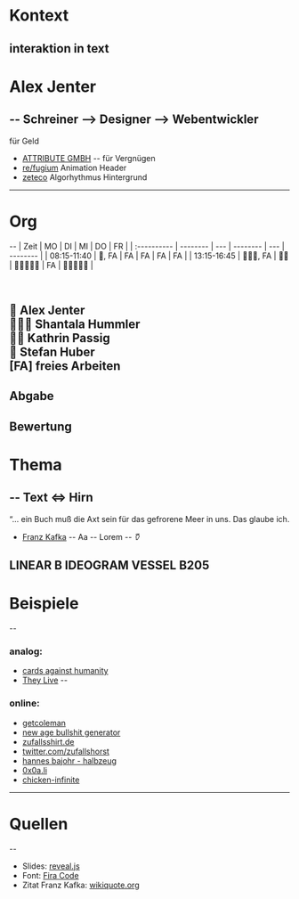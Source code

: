 # Kontext
interaktion in text <!-- .element: class="fragment" data-fragment-index="1" -->
---
<!-- .slide: data-background-image="./images/one.jpg" -->

# Alex Jenter
--
Schreiner --> Designer --> Webentwickler 
--
für Geld
- [ATTRIBUTE GMBH](https://www.attribute.ch/en)
--
für Vergnügen
- [re/fugium](https://www.re-fugium.com/) Animation Header
- [zeteco](https://zeteco.ch/) Algorhythmus Hintergrund
---

# Org
--
|    Zeit     |    MO    | DI  |    MI    | DO  |    FR    |
| :---------- | -------- | --- | -------- | --- | -------- |
| 08:15-11:40 | 🧔, FA    | FA  | FA       | FA  | FA       |
| 13:15-16:45 | 👩🏻‍🎓, FA | 👩🏻  | 👩🏻‍🎓👨🧔 | FA  | 👩🏻‍🎓👨🧔 |

<br>

🧔 Alex Jenter  
👩🏻‍🎓 Shantala Hummler  
👩🏻 Kathrin Passig  
👨 Stefan Huber  
[FA] freies Arbeiten  
--
Abgabe
--
Bewertung
---

# Thema
--
Text <=> Hirn
--
“... ein Buch muß die Axt sein für das gefrorene Meer in uns.  Das glaube ich.
- [Franz Kafka](https://en.wikiquote.org/wiki/Franz_Kafka)
--
Aa
--
Lorem
--
*𐃤*

LINEAR B IDEOGRAM VESSEL B205 <!-- .element: class="fragment" data-fragment-index="1" -->
---

# Beispiele
--
### analog:
- [cards against humanity](https://cardsagainsthumanity.com/)
- [They Live](https://en.wikipedia.org/wiki/They_Live)
--
### online:
- [getcoleman](https://getcoleman.com/)
- [new age bullshit generator](http://sebpearce.com/bullshit/)
- [zufallsshirt.de](http://zufallsshirt.de/)
- [twitter.com/zufallshorst](https://twitter.com/zufallshorst/)
- [hannes bajohr - halbzeug](https://www.suhrkamp.de/buecher/halbzeug-hannes_bajohr_7358.html)
- [0x0a.li](http://0x0a.li)
- [chicken-infinite](http://0x0a.li/de/text/chicken-infinite/)
---

# Quellen
--
- Slides: [reveal.js](https://github.com/hakimel/reveal.js)
- Font: [Fira Code](https://github.com/tonsky/FiraCode)
- Zitat Franz Kafka: [wikiquote.org](https://en.wikiquote.org/wiki/Franz_Kafka)